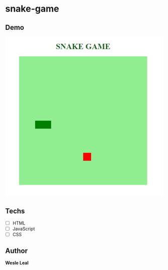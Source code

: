 # snake-game

## Demo
<img src="./assets/demo.png">

## Techs
* [ ] HTML
* [ ] JavaScript
* [ ] CSS

## Author
**Wesle Leal**